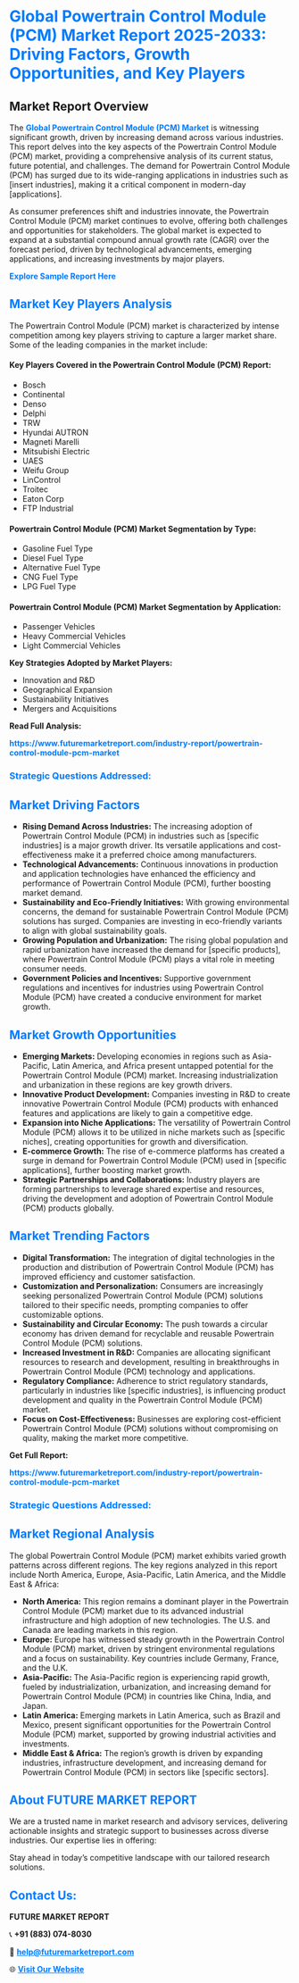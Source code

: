 <h1 style="color: #007BFF;">Global Powertrain Control Module (PCM) Market Report 2025-2033: Driving Factors, Growth Opportunities, and Key Players</h1>

<section id="overview">
<h2>Market Report Overview</h2>
<p>The <a href="https://www.futuremarketreport.com/industry-report/powertrain-control-module-pcm-market" style="color: #007BFF; text-decoration: none;"><strong>Global Powertrain Control Module (PCM) Market</strong></a> is witnessing significant growth, driven by increasing demand across various industries. This report delves into the key aspects of the Powertrain Control Module (PCM) market, providing a comprehensive analysis of its current status, future potential, and challenges. The demand for Powertrain Control Module (PCM) has surged due to its wide-ranging applications in industries such as [insert industries], making it a critical component in modern-day [applications].</p>
<p>As consumer preferences shift and industries innovate, the Powertrain Control Module (PCM) market continues to evolve, offering both challenges and opportunities for stakeholders. The global market is expected to expand at a substantial compound annual growth rate (CAGR) over the forecast period, driven by technological advancements, emerging applications, and increasing investments by major players.</p>
</section>

<section id="overview">
<p><a href="https://www.futuremarketreport.com/request-sample/reportId=91222" style="color: #007BFF; text-decoration: none;"><strong>Explore Sample Report Here</strong></a></p>
</section>

<section id="key-players">
<h2 style="color: #007BFF;">Market Key Players Analysis</h2>
<p>The Powertrain Control Module (PCM) market is characterized by intense competition among key players striving to capture a larger market share. Some of the leading companies in the market include:</p>
<h4>Key Players Covered in the Powertrain Control Module (PCM) Report:</h4>
<ul><li>Bosch</li><li>Continental</li><li>Denso</li><li>Delphi</li><li>TRW</li><li>Hyundai AUTRON</li><li>Magneti Marelli</li><li>Mitsubishi Electric</li><li>UAES</li><li>Weifu Group</li><li>LinControl</li><li>Troitec</li><li>Eaton Corp</li><li>FTP Industrial</li></ul>
<h4>Powertrain Control Module (PCM) Market Segmentation by Type:</h4>
<ul><li>Gasoline Fuel Type</li><li>Diesel Fuel Type</li><li>Alternative Fuel Type</li><li>CNG Fuel Type</li><li>LPG Fuel Type</li></ul>

<h4>Powertrain Control Module (PCM) Market Segmentation by Application:</h4>
<ul><li>Passenger Vehicles</li><li>Heavy Commercial Vehicles</li><li>Light Commercial Vehicles</li></ul>
<p><strong>Key Strategies Adopted by Market Players:</strong></p>
<ul>
<li>Innovation and R&D</li>
<li>Geographical Expansion</li>
<li>Sustainability Initiatives</li>
<li>Mergers and Acquisitions</li>
</ul>
</section>

<section>
<p><strong>Read Full Analysis: </strong></p><a href="https://www.futuremarketreport.com/industry-report/powertrain-control-module-pcm-market" style="color: #007BFF; text-decoration: none;"><strong>https://www.futuremarketreport.com/industry-report/powertrain-control-module-pcm-market</strong></a>
<h3 style="color: #007BFF;">Strategic Questions Addressed:</h3>
</section>

<section id="driving-factors">
<h2 style="color: #007BFF;">Market Driving Factors</h2>
<ul>
<li><strong>Rising Demand Across Industries:</strong> The increasing adoption of Powertrain Control Module (PCM) in industries such as [specific industries] is a major growth driver. Its versatile applications and cost-effectiveness make it a preferred choice among manufacturers.</li>
<li><strong>Technological Advancements:</strong> Continuous innovations in production and application technologies have enhanced the efficiency and performance of Powertrain Control Module (PCM), further boosting market demand.</li>
<li><strong>Sustainability and Eco-Friendly Initiatives:</strong> With growing environmental concerns, the demand for sustainable Powertrain Control Module (PCM) solutions has surged. Companies are investing in eco-friendly variants to align with global sustainability goals.</li>
<li><strong>Growing Population and Urbanization:</strong> The rising global population and rapid urbanization have increased the demand for [specific products], where Powertrain Control Module (PCM) plays a vital role in meeting consumer needs.</li>
<li><strong>Government Policies and Incentives:</strong> Supportive government regulations and incentives for industries using Powertrain Control Module (PCM) have created a conducive environment for market growth.</li>
</ul>
</section>

<section id="growth-opportunities">
<h2 style="color: #007BFF;">Market Growth Opportunities</h2>
<ul>
<li><strong>Emerging Markets:</strong> Developing economies in regions such as Asia-Pacific, Latin America, and Africa present untapped potential for the Powertrain Control Module (PCM) market. Increasing industrialization and urbanization in these regions are key growth drivers.</li>
<li><strong>Innovative Product Development:</strong> Companies investing in R&D to create innovative Powertrain Control Module (PCM) products with enhanced features and applications are likely to gain a competitive edge.</li>
<li><strong>Expansion into Niche Applications:</strong> The versatility of Powertrain Control Module (PCM) allows it to be utilized in niche markets such as [specific niches], creating opportunities for growth and diversification.</li>
<li><strong>E-commerce Growth:</strong> The rise of e-commerce platforms has created a surge in demand for Powertrain Control Module (PCM) used in [specific applications], further boosting market growth.</li>
<li><strong>Strategic Partnerships and Collaborations:</strong> Industry players are forming partnerships to leverage shared expertise and resources, driving the development and adoption of Powertrain Control Module (PCM) products globally.</li>
</ul>
</section>

<section id="trending-factors">
<h2 style="color: #007BFF;">Market Trending Factors</h2>
<ul>
<li><strong>Digital Transformation:</strong> The integration of digital technologies in the production and distribution of Powertrain Control Module (PCM) has improved efficiency and customer satisfaction.</li>
<li><strong>Customization and Personalization:</strong> Consumers are increasingly seeking personalized Powertrain Control Module (PCM) solutions tailored to their specific needs, prompting companies to offer customizable options.</li>
<li><strong>Sustainability and Circular Economy:</strong> The push towards a circular economy has driven demand for recyclable and reusable Powertrain Control Module (PCM) solutions.</li>
<li><strong>Increased Investment in R&D:</strong> Companies are allocating significant resources to research and development, resulting in breakthroughs in Powertrain Control Module (PCM) technology and applications.</li>
<li><strong>Regulatory Compliance:</strong> Adherence to strict regulatory standards, particularly in industries like [specific industries], is influencing product development and quality in the Powertrain Control Module (PCM) market.</li>
<li><strong>Focus on Cost-Effectiveness:</strong> Businesses are exploring cost-efficient Powertrain Control Module (PCM) solutions without compromising on quality, making the market more competitive.</li>
</ul>
</section>

<section>
<p><strong>Get Full Report: </strong></p><a href="https://www.futuremarketreport.com/industry-report/powertrain-control-module-pcm-market" style="color: #007BFF; text-decoration: none;"><strong>https://www.futuremarketreport.com/industry-report/powertrain-control-module-pcm-market</strong></a>
<h3 style="color: #007BFF;">Strategic Questions Addressed:</h3>
</section>


<section id="regional-analysis">
<h2 style="color: #007BFF;">Market Regional Analysis</h2>
<p>The global Powertrain Control Module (PCM) market exhibits varied growth patterns across different regions. The key regions analyzed in this report include North America, Europe, Asia-Pacific, Latin America, and the Middle East & Africa:</p>
<ul>
<li><strong>North America:</strong> This region remains a dominant player in the Powertrain Control Module (PCM) market due to its advanced industrial infrastructure and high adoption of new technologies. The U.S. and Canada are leading markets in this region.</li>
<li><strong>Europe:</strong> Europe has witnessed steady growth in the Powertrain Control Module (PCM) market, driven by stringent environmental regulations and a focus on sustainability. Key countries include Germany, France, and the U.K.</li>
<li><strong>Asia-Pacific:</strong> The Asia-Pacific region is experiencing rapid growth, fueled by industrialization, urbanization, and increasing demand for Powertrain Control Module (PCM) in countries like China, India, and Japan.</li>
<li><strong>Latin America:</strong> Emerging markets in Latin America, such as Brazil and Mexico, present significant opportunities for the Powertrain Control Module (PCM) market, supported by growing industrial activities and investments.</li>
<li><strong>Middle East & Africa:</strong> The region’s growth is driven by expanding industries, infrastructure development, and increasing demand for Powertrain Control Module (PCM) in sectors like [specific sectors].</li>
</ul>
</section>

<footer>
<h2 style="color: #007BFF;">About FUTURE MARKET REPORT</h2>
<p>We are a trusted name in market research and advisory services, delivering actionable insights and strategic support to businesses across diverse industries. Our expertise lies in offering:</p>

<p>Stay ahead in today’s competitive landscape with our tailored research solutions.</p>

<h2 style="color: #007BFF;">Contact Us:</h2>
<p><strong>FUTURE MARKET REPORT</strong></p>
<p>📞 <strong>+91 (883) 074-8030</strong></p>
<p>📧 <strong><a href="mailto:help@futuremarketreport.com" style="color: #007BFF;">help@futuremarketreport.com</a></strong></p>
<p>🌐 <strong><a href="https://www.futuremarketreport.com/" style="color: #007BFF;">Visit Our Website</a></strong></p>
</footer>